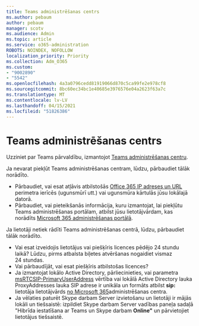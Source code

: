 ```yaml
---
title: Teams administrēšanas centrs
ms.author: pebaum
author: pebaum
manager: scotv
ms.audience: Admin
ms.topic: article
ms.service: o365-administration
ROBOTS: NOINDEX, NOFOLLOW
localization_priority: Priority
ms.collection: Adm_O365
ms.custom:
- "9002890"
- "5542"
ms.openlocfilehash: 4a3a0796cedd81919066d870c5ca99fe2e978cf8
ms.sourcegitcommit: 8bc60ec34bc1e40685e3976576e04a2623f63a7c
ms.translationtype: MT
ms.contentlocale: lv-LV
ms.lasthandoff: 04/15/2021
ms.locfileid: "51826386"
---
```

# <a name="teams-admin-center"></a>Teams administrēšanas centrs

Uzziniet par Teams pārvaldību, izmantojot [Teams administrēšanas centru](https://docs.microsoft.com/microsoftteams/manage-teams-skypeforbusiness-admin-center).

Ja nevarat piekļūt Teams administrēšanas centram, lūdzu, pārbaudiet tālāk norādīto.

- Pārbaudiet, vai esat atļāvis atbilstošās [Office 365 IP adreses un URL](https://docs.microsoft.com/Office365/Enterprise/office-365-ip-web-service) perimetra ierīcēs (ugunsmūrī utt.) vai ugunsmūra kārtulās jūsu lokālajā datorā.
- Pārbaudiet, vai pieteikšanās informācija, kuru izmantojat, lai piekļūtu Teams administrēšanas portālam, atbilst jūsu lietotājvārdam, kas norādīts [Microsoft 365 administrēšanas portālā](https://admin.microsoft.com/Adminportal/Home?source=applauncher#/users).

Ja lietotāji netiek rādīti Teams administrēšanas centrā, lūdzu, pārbaudiet tālāk norādīto.

- Vai esat izveidojis lietotājus vai piešķīris licences pēdējo 24 stundu laikā? Lūdzu, pirms atbalsta biļetes atvēršanas nogaidiet vismaz 24 stundas.
- Vai pārbaudījāt, vai esat piešķīris atbilstošas licences?
- Ja izmantojat lokālo Active Directory, pārliecinieties, vai parametra [msRTCSIP-PrimaryUserAddress](https://docs.microsoft.com/skypeforbusiness/troubleshoot/online-configuration/msrtcsip-primaryuseraddress-proxyaddaddress) vērtība vai lokālā Active Directory lauka ProxyAddresses lauka SIP adrese ir unikāla un formāts atbilst **sip:** lietotāja lietotājvārds [no Microsoft 365](https://admin.microsoft.com/Adminportal/Home?source=applauncher#/users)administrēšanas centra.
- Ja vēlaties paturēt Skype darbam Server izvietošanu un lietotāji ir mājās lokāli un tiešsaistē: izpildiet Skype darbam Server vadības paneļa sadaļā "Hibrīda iestatīšana ar Teams un Skype darbam **Online"** un pārvietojiet lietotājus tiešsaistē.
